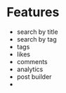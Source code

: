 # Features

- search by title
- search by tag
- tags
- likes
- comments
- analytics
- post builder
-
